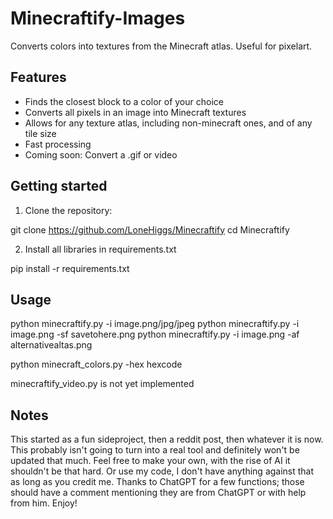# Minecraftify-Images

Converts colors into textures from the Minecraft atlas.
Useful for pixelart.

## Features

 - Finds the closest block to a color of your choice
 - Converts all pixels in an image into Minecraft textures
 - Allows for any texture atlas, including non-minecraft ones, and of any tile size
 - Fast processing
 - Coming soon: Convert a .gif or video

## Getting started

1. Clone the repository:

git clone https://github.com/LoneHiggs/Minecraftify
cd Minecraftify

2. Install all libraries in requirements.txt

pip install -r requirements.txt

## Usage

python minecraftify.py -i image.png/jpg/jpeg
python minecraftify.py -i image.png -sf savetohere.png
python minecraftify.py -i image.png -af alternativealtas.png

python minecraft_colors.py -hex hexcode

minecraftify_video.py is not yet implemented

## Notes

This started as a fun sideproject, then a reddit post, then whatever it is now.
This probably isn't going to turn into a real tool and definitely won't be updated that much.
Feel free to make your own, with the rise of AI it shouldn't be that hard. 
Or use my code, I don't have anything against that as long as you credit me.
Thanks to ChatGPT for a few functions; those should have a comment mentioning they are from ChatGPT or with help from him.
Enjoy!